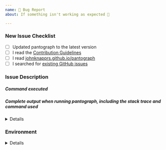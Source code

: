 ```yaml
---
name: 🐛 Bug Report
about: If something isn't working as expected 🤔

---
```


<!-- Thanks for helping pantograph! Before you submit your issue, please make sure you followed our checklist and check the appropriate boxes by putting an x in the [ ]: [x] -->

### New Issue Checklist

- [ ] Updated pantograph to the latest version
- [ ] I read the [Contribution Guidelines](https://github.com/johnknapprs/pantograph/blob/master/CONTRIBUTING.md)
- [ ] I read [johnknapprs.github.io/pantograph](https://johnknapprs.github.io/pantograph)
- [ ] I searched for [existing GitHub issues](https://github.com/johnknapprs/pantograph/issues)

### Issue Description
<!-- Please include what's happening, expected behavior, and any relevant code samples -->

##### Command executed
<!-- The command you executed on the command line that resulted in an error -->

##### Complete output when running pantograph, including the stack trace and command used
<!-- 
You can use `--capture_output` as the last command line argument for many commands to get that collected for you. Otherwise, please do it manually.
Caution: The output of `--capture_output` could contain sensitive data such as application ids, certificate ids, or email addresses. Please make sure you double check the output and replace anything sensitive you don't wish to submit in the issue 
-->

<details>
  <pre> [REPLACE THIS WITH YOUR INFORMATION] </pre>
</details>

### Environment

<!-- 
Please run `pantograph env` and copy the output below. This will help us help you.
If you used the `--capture_output` option, please remove this block as it is already included there. 
-->

<details>
  <pre> [REPLACE THIS WITH YOUR INFORMATION] </pre>
</details>
